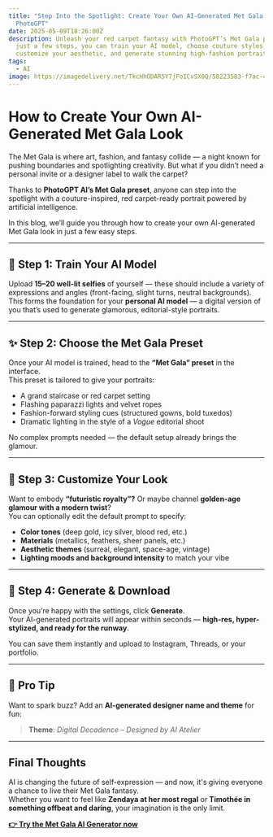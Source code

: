 ```yaml
---
title: "Step Into the Spotlight: Create Your Own AI-Generated Met Gala Look with
  PhotoGPT"
date: 2025-05-09T18:26:00Z
description: Unleash your red carpet fantasy with PhotoGPT’s Met Gala preset. In
  just a few steps, you can train your AI model, choose couture styles,
  customize your aesthetic, and generate stunning high-fashion portraits
tags:
  - AI
image: https://imagedelivery.net/TkcHhODAR5Y7jFoICvSX0Q/58223583-f7ac-4f4c-5d4e-e86b8bc94500/q=100
---
```

# How to Create Your Own AI-Generated Met Gala Look

The Met Gala is where art, fashion, and fantasy collide — a night known for pushing boundaries and spotlighting creativity. But what if you didn’t need a personal invite or a designer label to walk the carpet?

Thanks to **PhotoGPT AI’s Met Gala preset**, anyone can step into the spotlight with a couture-inspired, red carpet-ready portrait powered by artificial intelligence.

In this blog, we’ll guide you through how to create your own AI-generated Met Gala look in just a few easy steps.

---

## 🎯 Step 1: Train Your AI Model

Upload **15–20 well-lit selfies** of yourself — these should include a variety of expressions and angles (front-facing, slight turns, neutral backgrounds). This forms the foundation for your **personal AI model** — a digital version of you that’s used to generate glamorous, editorial-style portraits.



---

## ✨ Step 2: Choose the Met Gala Preset

Once your AI model is trained, head to the **“Met Gala” preset** in the interface.  
This preset is tailored to give your portraits:

- A grand staircase or red carpet setting  
- Flashing paparazzi lights and velvet ropes  
- Fashion-forward styling cues (structured gowns, bold tuxedos)  
- Dramatic lighting in the style of a *Vogue* editorial shoot  

No complex prompts needed — the default setup already brings the glamour.





---

## 🧥 Step 3: Customize Your Look

Want to embody **“futuristic royalty”?** Or maybe channel **golden-age glamour with a modern twist**?  
You can optionally edit the default prompt to specify:

- **Color tones** (deep gold, icy silver, blood red, etc.)  
- **Materials** (metallics, feathers, sheer panels, etc.)  
- **Aesthetic themes** (surreal, elegant, space-age, vintage)  
- **Lighting moods and background intensity** to match your vibe



---

## 📸 Step 4: Generate & Download

Once you’re happy with the settings, click **Generate**.  
Your AI-generated portraits will appear within seconds — **high-res, hyper-stylized, and ready for the runway**.

You can save them instantly and upload to Instagram, Threads, or your portfolio.



---

## 🔑 Pro Tip

Want to spark buzz? Add an **AI-generated designer name and theme** for fun:

> **Theme**: *Digital Decadence* – *Designed by AI Atelier*

---

## Final Thoughts

AI is changing the future of self-expression — and now, it's giving everyone a chance to live their Met Gala fantasy.  
Whether you want to feel like **Zendaya at her most regal** or **Timothée in something offbeat and daring**, your imagination is the only limit.

[**👉 Try the Met Gala AI Generator now**](https://www.photogptai.com/presets/met_gala)
